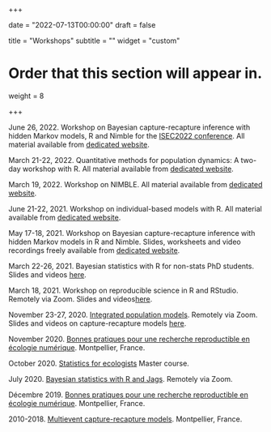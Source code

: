 +++

date = "2022-07-13T00:00:00"
draft = false

title = "Workshops"
subtitle = ""
widget = "custom"

# Order that this section will appear in.
weight = 8

+++

June 26, 2022. Workshop on Bayesian capture-recapture inference with hidden Markov models, R and Nimble for the [ISEC2022 conference](https://www.isec2022.org/workshop-4/). All material available from [dedicated website](https://oliviergimenez.github.io/hmm-cr-nimble-isec2022-workshop/).

March 21-22, 2022. Quantitative methods for population dynamics: A two-day workshop with R. All material available from [dedicated website](https://oliviergimenez.github.io/popdyn-workshop/). 

March 19, 2022. Workshop on NIMBLE. All material available from [dedicated website](https://oliviergimenez.github.io/nimble-workshop/#1). 

June 21-22, 2021. Workshop on individual-based models with R. All material available from [dedicated website](https://sarahbauduin.github.io/formation_IBM_NetLogoR/). 

May 17-18, 2021. Workshop on Bayesian capture-recapture inference with hidden Markov models in R and Nimble. Slides, worksheets and video recordings freely available from [dedicated website](https://oliviergimenez.github.io/bayesian-cr-workshop/). 

March 22-26, 2021. Bayesian statistics with R for non-stats PhD students. Slides and videos [here](https://oliviergimenez.github.io/bayesian-stats-with-R/).

March 18, 2021. Workshop on reproducible science in R and RStudio. Remotely via Zoom. Slides and videos[here](https://oliviergimenez.github.io/reproducible-science-workshop/). 

November 23-27, 2020. [Integrated population models](http://www.phidot.org/forum/viewtopic.php?f=8&t=3968). Remotely via Zoom. Slides and videos on capture-recapture models [here](https://github.com/oliviergimenez/IPMworkshop). 

November 2020. [Bonnes pratiques pour une recherche reproductible en écologie numérique](https://www.fondationbiodiversite.fr/evenement/frb-cesab-formation-reproductibilite-2020/). Montpellier, France.

October 2020. [Statistics for ecologists](https://github.com/oliviergimenez/statistics-for-ecologists-Master-courses) Master course. 

July 2020. [Bayesian statistics with R and Jags](https://github.com/oliviergimenez/Bayesian_Workshop). Remotely via Zoom.

Décembre 2019. [Bonnes pratiques pour une recherche reproductible en écologie numérique](https://frbcesab.github.io/datatoolbox/index.html#1). Montpellier, France. 

2010-2018. [Multievent capture-recapture models](http://www.phidot.org/forum/viewtopic.php?f=8&t=3553). Montpellier, France.
